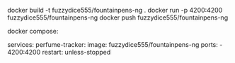 docker build -t fuzzydice555/fountainpens-ng .
docker run -p 4200:4200 fuzzydice555/fountainpens-ng
docker push fuzzydice555/fountainpens-ng

docker compose:

services:
    perfume-tracker:
        image: fuzzydice555/fountainpens-ng
        ports:
          - 4200:4200
        restart: unless-stopped